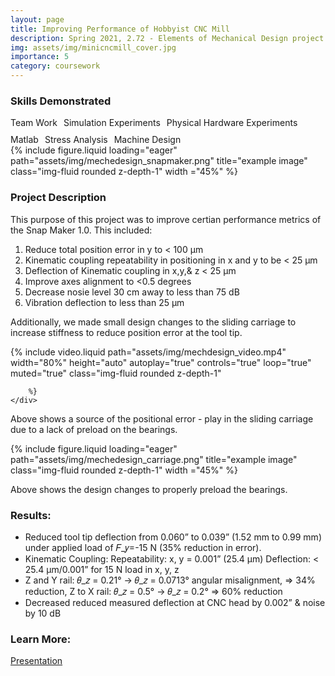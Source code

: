 ```yaml
---
layout: page
title: Improving Performance of Hobbyist CNC Mill
description: Spring 2021, 2.72 - Elements of Mechanical Design project
img: assets/img/minicncmill_cover.jpg
importance: 5
category: coursework
---
```


<h3>Skills Demonstrated</h3>
<style>
    .horizontal-word-bullets {
        list-style-type: none; /* Remove default bullets */
        padding: 0;
        margin: 0;
        display: flex; /* Use flexbox to display items horizontally */
        flex-wrap: wrap; /* Allow items to wrap to the next line */
        gap: 10px; /* Adjust the gap between items */
    }

    .horizontal-word-bullets li {
        white-space: nowrap; /* Prevent line breaks */
        display: inline-block; /* Keep items on the same line */
        margin-bottom: 2px; /* Add some space between rows */
        
        padding: 2px 2px; /* Padding for each item */
        border-radius: 5px; /* Rounded corners for each item */
    }

    .horizontal-word-bullets li::before {
        content: "•"; /* Unicode character for bullet (use \2022 for a bullet) */
        margin-right: 5px; /* Adjust spacing between bullet and text */
    }
</style>

<ul class="horizontal-word-bullets">
  <li>Team Work</li>
  <li>Simulation Experiments</li>
  <li>Physical Hardware Experiments</li>
  <li>Matlab</li>
  <li>Stress Analysis</li>
  <li>Machine Design</li>
</ul>


<div class="row">
    <div class="col-sm mt-3 mt-md-0 d-flex justify-content-center">
        {% include figure.liquid loading="eager" path="assets/img/mechedesign_snapmaker.png"  title="example image" class="img-fluid rounded z-depth-1" width ="45%" %}
    </div>
</div>

<h3>Project Description</h3>
<p>This purpose of this project was to improve certian performance metrics of the Snap Maker 1.0. This included:</p>

<ol>
  <li>Reduce total position error in y to < 100 μm</li>
  <li>Kinematic coupling repeatability in positioning in x and y to be < 25 μm</li>
  <li>Deflection of Kinematic coupling in x,y,& z < 25 μm</li>
  <li>Improve axes alignment to <0.5 degrees</li>
  <li>Decrease nosie level 30 cm away to less than 75 dB</li>
  <li>Vibration deflection to less than 25 μm</li>
</ol>

Additionally, we made small design changes to the sliding carriage to increase stiffness to reduce position error at the tool tip.


<div class="row justify-content-center">
    <div class="col-sm-8 mt-3 mt-md-0 mx-auto">
        {% include video.liquid path="assets/img/mechdesign_video.mp4"
                       width="80%" 
                       height="auto" 
                       autoplay="true" 
                       controls="true" 
                       loop="true" 
                       muted="true" 
                       class="img-fluid rounded z-depth-1" 
                      
        %}
    </div>
</div>

<!-- <div class="caption">
    Problem: play in sliding carriage due to lack of preload on bearings.
</div> -->
<p> Above shows a source of the positional error - play in the sliding carriage due to a lack of preload on the bearings. </p> 

<div class="row justify-content-center">
    <div class="col-sm-8 mt-3 mt-md-0 mx-auto">
        {% include figure.liquid loading="eager" path="assets/img/mechedesign_carriage.png"  title="example image" class="img-fluid rounded z-depth-1" width ="45%" %}
    </div>
</div>

 <p> Above shows the design changes to properly preload the bearings.</p> 
<!-- <div class="caption">
    Solution: design change in carriage to properly preload bearings.
</div> -->



<h3>Results:</h3>

<ul>
  <li>Reduced tool tip deflection from 0.060” to 0.039” (1.52 mm to 0.99 mm) under applied load of 𝐹_𝑦=-15 N (35% reduction in error).
</li>
  <li>Kinematic Coupling: Repeatability: x, y = 0.001” (25.4 μm) Deflection: < 25.4 μm/0.001”  for 15 N load in x, y, z
</li>
  <li>Z and Y rail: 𝜃_𝑧 = 0.21° -> 𝜃_𝑧 = 0.0713° angular misalignment, => 34% reduction, Z to X rail: 𝜃_𝑧 = 0.5° -> 𝜃_𝑧 = 0.2° => 60% reduction
</li>
<li>Decreased reduced measured deflection at CNC head by 0.002” & noise by 10 dB
</li>
</ul>




<h3>Learn More:</h3>
<p><a href="/assets/2.72_ProjectPresentation_EmilyKamienski.pptx" target="_blank">Presentation</a></p>